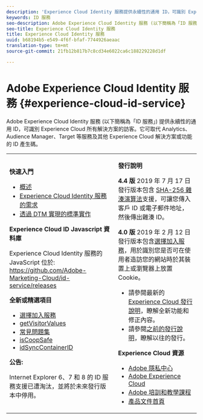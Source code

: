 ```yaml
---
description: 'Experience Cloud Identity 服務提供永續性的通用 ID，可識別 Experience Cloud 所有解決方案的訪客。 '
keywords: ID 服務
seo-description: Adobe Experience Cloud Identity 服務 (以下簡稱為「ID 服務」) 提供永續性的通用 ID，可識別 Experience Cloud 所有解決方案的訪客。它可取代 Analytics、Audience Manager、Target 等服務及其他 Experience Cloud 解決方案或功能的 ID 產生碼。
seo-title: Experience Cloud Identity 服務
title: Experience Cloud Identity 服務
uuid: b68194b5-e549-4f6f-bfaf-7744926aeaac
translation-type: tm+mt
source-git-commit: 21fb12b817b7c8cd34e6022ca6c188229228d1df

---
```



# Adobe Experience Cloud Identity 服務 {#experience-cloud-id-service}

Adobe Experience Cloud Identity 服務 (以下簡稱為「ID 服務」) 提供永續性的通用 ID，可識別 Experience Cloud 所有解決方案的訪客。它可取代 Analytics、Audience Manager、Target 等服務及其他 Experience Cloud 解決方案或功能的 ID 產生碼。

<table id="table_5E612F746A704FE095B809A013EE977F" class="simpletable"> 
 <tbody> 
  <tr> 
   <td colname="col1"> <p> <b>快速入門</b> </p> <p> 
     <ul id="ul_D5EC6A54A03F4AB595B588116A7C1296"> 
      <li id="li_845F6DE25A1241439BCDCBC00459D7EB"> <a href="introduction/overview.md" format="dita" scope="local"> 概述 </a> </li> 
      <li id="li_47F399E1D4AF4F08BD647DF01A423BA7"> <a href="reference/requirements.md" format="dita" scope="local"> Experience Cloud Identity 服務的需求 </a> </li> 
      <li id="li_CBEEE79B45644F28A52B58DDF23DAD4F"> <a href="implementation-guides/standard.md#concept-89cd0199a9634fc48644f2d61e3d2445" format="dita" scope="local"> 透過 DTM 實現的標準實作 </a> </li> 
     </ul> </p> <p><b>Experience Cloud ID Javascript 資料庫</b> </p> <p>Experience Cloud Identity 服務的 JavaScript 位於: <a href="https://github.com/Adobe-Marketing-Cloud/id-service/releases" format="https" scope="external">https://github.com/Adobe-Marketing-Cloud/id-service/releases</a> </p> <p> <b>全新或精選項目</b> </p> <p> 
     <ul id="ul_B0A25B6827734D55BB1E20D12334AC21"> 
      <li id="li_A66924F4948F4A5ABA545A89A28A6F6A"><a href="implementation-guides/opt-in-service/optin-overview.md#concept-f9b5db0d27a245fbadd3e19162319360" format="dita" scope="local">選擇加入服務</a> </li> 
      <li id="li_92D49CB788AD478EA74BCF5328CB9A14"> <a href="library/get-set/getvisitorvalues.md#reference-b8c9e17c170c4291829a792df46ce279" format="dita" scope="local"> getVisitorValues </a> </li> 
      <li id="li_9E512C6DD15C46C3ABD06ACD60D97E4A"> <a href="faq-intro/faq-intro.md" format="dita" scope="local"> 常見問題集 </a> </li> 
      <li id="li_B28082F3D075413D89E5AFB718657E17"> <a href="library/function-vars/coopsafe.md#reference-7fbed36f38a048d1a5883c53d430ddf4" format="dita" scope="local"> isCoopSafe </a> </li> 
      <li id="li_7744A4898EA542B9BF009D2066810050"> <a href="library/function-vars/idsyncontainerid.md#reference-5cfbed2240fa4def90f535f017a36015" format="dita" scope="local"> idSyncContainerID </a> </li> 
     </ul> </p> 
    <draft-comment> 
     <p> <b>公告:</b> </p> 
     <p> <p>Internet Explorer 6、7 和 8 的 ID 服務支援已遭淘汰，並將於未來發行版本中停用。 </p> </p> 
    </draft-comment> </td> 
   <td colname="col2"> <p> <b>發行說明</b> </p> <p><b>4.4 版</b> 2019 年 7 月 17 日發行版本包含 <a href="reference/hashing-support.md" format="dita" scope="local">SHA-256 雜湊演算法</a>支援，可讓您傳入客戶 ID 或電子郵件地址，然後傳出雜湊 ID。</p><p><b>4.0 版</b> 2019 年 2 月 12 日發行版本包含<a href="implementation-guides/opt-in-service/optin-overview.md#concept-f9b5db0d27a245fbadd3e19162319360" format="dita" scope="local">選擇加入服務</a>，用於識別您是否可在使用者造訪您的網站時於其裝置上或瀏覽器上放置 Cookie。 </p> <p> 
     <ul id="ul_4F06F170F214492780C7D25A069F799F"> 
      <li id="li_45A7CD556FE44F4DAB035C736A058F36"> 請參閱最新的 <a href="https://marketing.adobe.com/resources/help/en_US/whatsnew/" format="https" scope="external">Experience Cloud 發行說明</a>，瞭解全新功能和修正內容。 </li> 
      <li id="li_10CC4FBFEFC947CA9AD15F52D9715257">請參閱<a href="https://marketing-stage.adobe.com/resources/help/en_US/whatsnew/c_legacy_releases.html" format="html" scope="external">之前的發行說明</a>，瞭解以往的發行。 </li> 
     </ul> </p> <p> <b>Experience Cloud 資源</b> </p> <p> 
     <ul id="ul_E30EC96BDC624B5591F0470D430B7F41"> 
      <li id="li_F3A5CCFAE0F247CEB41A03CA8E03106B"> <a href="http://www.adobe.com/privacy.html" format="http" scope="external"> Adobe 隱私中心</a> </li> 
      <li id="li_A54C1EB170EA4B8FA6A81B90AB0C39DD"> <a href="http://www.adobe.com/marketing-cloud.html" scope="external" format="http"> Adobe Experience Cloud</a> </li> 
      <li id="li_1938F7044F544481A6CC0F45CC22B80A"> <a href="http://helpx.adobe.com/learning.html?promoid=KAUDK" scope="external" format="http"> Adobe 培訓和教學課程</a> </li> 
      <li id="li_C71459E0D1464C05B8B9387C43541F17"> <a href="https://marketing.adobe.com/resources/help/en_US/home/index.html" scope="external" format="https"> 產品文件首頁</a> </li> 
     </ul> </p> </td> 
  </tr> 
 </tbody> 
</table>

